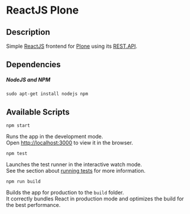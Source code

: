 # ReactJS Plone

## Description

Simple [ReactJS](https://reactjs.org/) frontend for [Plone](https://plone.org) using its [REST.API](https://github.com/plone/plone.restapi).

## Dependencies

##### NodeJS and NPM  
`sudo apt-get install nodejs npm`

## Available Scripts

`npm start`

Runs the app in the development mode.<br />
Open [http://localhost:3000](http://localhost:3000) to view it in the browser.

`npm test`

Launches the test runner in the interactive watch mode.<br />
See the section about [running tests](https://facebook.github.io/create-react-app/docs/running-tests) for more information.

`npm run build`

Builds the app for production to the `build` folder.<br />
It correctly bundles React in production mode and optimizes the build for the best performance.
